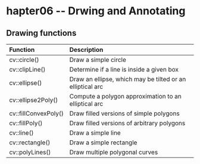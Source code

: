 # hapter06 -- Drwing and Annotating

## Drawing functions

|Function |   Description  |
|:--------|:---------------|
|cv::circle()|Draw a simple circle|
|cv::clipLine()|Determine if a line is inside a given box|
|cv::ellipse()|Draw an ellipse, which may be tilted or an elliptical arc|
|cv::ellipse2Poly()|Compute a polygon approximation to an elliptical arc|
|cv::fillConvexPoly()| Draw filled versions of simple polygons|
|cv::fillPoly()|Draw filled versions of arbitrary polygons|
|cv::line()|Draw a simple line|
|cv::rectangle()|Draw a simple rectangle|
|cv::polyLines()|Draw multiple polygonal curves|